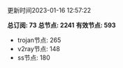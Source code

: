 更新时间2023-01-16 12:57:22

**总订阅: 73**
**总节点: 2241**
**有效节点: 593**
- trojan节点: 265
- v2ray节点: 148
- ss节点: 180
